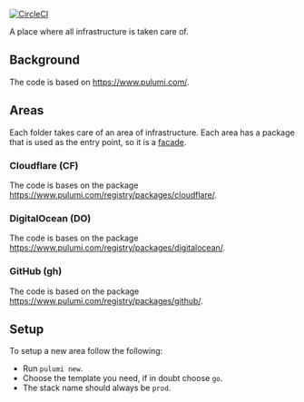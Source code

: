 [![CircleCI](https://circleci.com/gh/alexfalkowski/infraops.svg?style=svg)](https://circleci.com/gh/alexfalkowski/infraops)

A place where all infrastructure is taken care of.

## Background

The code is based on https://www.pulumi.com/.

## Areas

Each folder takes care of an area of infrastructure. Each area has a package that is used as the entry point, so it is a [facade](https://en.wikipedia.org/wiki/Facade_pattern).

### Cloudflare (CF)

The code is bases on the package https://www.pulumi.com/registry/packages/cloudflare/.

### DigitalOcean (DO)

The code is bases on the package https://www.pulumi.com/registry/packages/digitalocean/.

### GitHub (gh)

The code is based on the package https://www.pulumi.com/registry/packages/github/.

## Setup

To setup a new area follow the following:
- Run `pulumi new`.
- Choose the template you need, if in doubt choose `go`.
- The stack name should always be `prod`.

